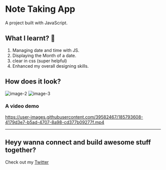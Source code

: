 # Note Taking App

A project built with JavaScript. 

## What I learnt? 🧠
1. Managing date and time with JS.
2. Displaying the Month of a date.
3. clear in css (super helpful)
4. Enhanced my overall designing skills.

## How does it look?


![image-2](https://user-images.githubusercontent.com/39582467/185793335-2f5cd3ca-0c0f-4235-99e9-7ae251e4e294.png)
![image-3](https://user-images.githubusercontent.com/39582467/185793338-e64070fd-f5d2-4f5d-a2a1-6c8f142c9090.png)


### A video demo 



https://user-images.githubusercontent.com/39582467/185793608-4179d3e7-b5ad-4707-8a98-cd377b09277f.mp4

<hr>

## Heyy wanna connect and build awesome stuff together?
Check out my <a href="https://twitter.com/zaidahmad25">Twitter</a>

